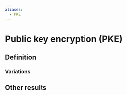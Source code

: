 ```yaml
---
aliases:
  - PKE
---
```

# Public key encryption (PKE)

## Definition


### Variations



## Other results


